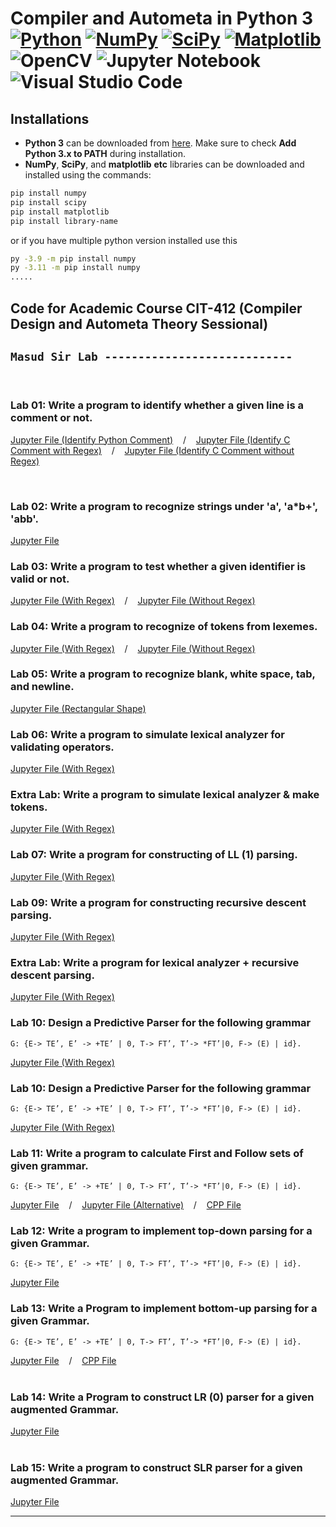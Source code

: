 # Compiler and Autometa in Python 3<br/>[![Python](https://img.shields.io/badge/python-3670A0?style=for-the-badge&logo=python&logoColor=ffdd54)](https://www.python.org/) [![NumPy](https://img.shields.io/badge/numpy-%23013243.svg?style=for-the-badge&logo=numpy&logoColor=white)](https://pypi.org/project/numpy/) [![SciPy](https://img.shields.io/badge/SciPy-%230C55A5.svg?style=for-the-badge&logo=scipy&logoColor=%white)](https://pypi.org/project/scipy/) [![Matplotlib](https://img.shields.io/badge/Matplotlib-%23ffffff.svg?style=for-the-badge&logo=Matplotlib&logoColor=black)](https://pypi.org/project/matplotlib/) ![OpenCV](https://img.shields.io/badge/opencv-%23white.svg?style=for-the-badge&logo=opencv&logoColor=white) ![Jupyter Notebook](https://img.shields.io/badge/jupyter-%23FA0F00.svg?style=for-the-badge&logo=jupyter&logoColor=white) ![Visual Studio Code](https://img.shields.io/badge/Visual%20Studio%20Code-0078d7.svg?style=for-the-badge&logo=visual-studio-code&logoColor=white)

## Installations

* **Python 3** can be downloaded from [here](https://www.python.org/downloads/). Make sure to check **Add Python 3.x to PATH** during installation.
* **NumPy**, **SciPy**, and **matplotlib** **etc** libraries can be downloaded and installed using the commands:
```bash
pip install numpy
pip install scipy
pip install matplotlib
pip install library-name
```
or if you have multiple python version installed use this
```bash
py -3.9 -m pip install numpy
py -3.11 -m pip install numpy
.....
```

## Code for Academic Course CIT-412 (Compiler Design and Autometa Theory Sessional)
## `Masud Sir Lab ----------------------------`
<br/>

### Lab 01: Write a program to identify whether a given line is a comment or not.
 [Jupyter File (Identify Python Comment)](./Masud_Sir/identify_python_comment.ipynb) &nbsp;&nbsp; / &nbsp;&nbsp; [Jupyter File (Identify C Comment with Regex)](./Masud_Sir/identify_c_comment_with_regex.ipynb) &nbsp;&nbsp; / &nbsp;&nbsp; [Jupyter File (Identify C Comment without Regex)](./Masud_Sir/identify_c_comment_without_regex.ipynb)

<br/>

### Lab 02: Write a program to recognize strings under 'a', 'a*b+', 'abb'.
 [Jupyter File](./Masud_Sir/recognize_string_for_language.ipynb)
<br/>

### Lab 03: Write a program to test whether a given identifier is valid or not.
 [Jupyter File (With Regex)](./Masud_Sir/validate_identifier_with_regex.ipynb) &nbsp;&nbsp; / &nbsp;&nbsp; [Jupyter File (Without Regex)](./Masud_Sir/validate_identifier_without_regex.ipynb)
<br/>

### Lab 04: Write a program to recognize of tokens from lexemes.
 [Jupyter File (With Regex)](./Masud_Sir/recognize_token_from_lexemes_with_regex.ipynb) &nbsp;&nbsp; / &nbsp;&nbsp; [Jupyter File (Without Regex)](./Masud_Sir/recognize_token_from_lexemes_without_regex.ipynb)
<br/>

### Lab 05: Write a program to recognize blank, white space, tab, and newline.
 [Jupyter File (Rectangular Shape)](./Masud_Sir/recognize_blank_whitespace_tab_newline.ipynb) 
<br/>

### Lab 06: Write a program to simulate lexical analyzer for validating operators.
 [Jupyter File (With Regex)](./Masud_Sir/lexical_analyzer_validate_operators.ipynb)
<br/>

### Extra Lab: Write a program to simulate lexical analyzer & make tokens.
 [Jupyter File (With Regex)](./Masud_Sir/lexeical_analyzer_making_token.ipynb)
<br/>

### Lab 07: Write a program for constructing of LL (1) parsing. 
 [Jupyter File (With Regex)](./Masud_Sir/lexeical_analyzer_making_token.ipynb)
<br/>

### Lab 09: Write a program for constructing recursive descent parsing.
 [Jupyter File (With Regex)](./Masud_Sir/recursive_descent_parsing.ipynb)
<br/>

### Extra Lab: Write a program for lexical analyzer + recursive descent parsing.
 [Jupyter File (With Regex)](./Masud_Sir/lexical_analyzer_plus_recursive_decent_parser.ipynb)
<br/>

### Lab 10: Design a Predictive Parser for the following grammar
    G: {E-> TE’, E’ -> +TE’ | 0, T-> FT’, T’-> *FT’|0, F-> (E) | id}.
 [Jupyter File (With Regex)](./Masud_Sir/predictive_parser.ipynb)
<br/>

### Lab 10: Design a Predictive Parser for the following grammar
    G: {E-> TE’, E’ -> +TE’ | 0, T-> FT’, T’-> *FT’|0, F-> (E) | id}.
 [Jupyter File (With Regex)](./Masud_Sir/predictive_parser.ipynb)
<br/>

### Lab 11: Write a program to calculate First and Follow sets of given grammar.
    G: {E-> TE’, E’ -> +TE’ | 0, T-> FT’, T’-> *FT’|0, F-> (E) | id}.
 [Jupyter File](./Masud_Sir/first_follow_sets.ipynb) &nbsp;&nbsp; / &nbsp;&nbsp; [Jupyter File (Alternative)](./Masud_Sir/First_Follow_sets_Alternative.ipynb) &nbsp;&nbsp; / &nbsp;&nbsp; [CPP File](./Masud_Sir/first_follow_sets.cpp)
<br/>

### Lab 12: Write a program to implement top-down parsing for a given Grammar.
    G: {E-> TE’, E’ -> +TE’ | 0, T-> FT’, T’-> *FT’|0, F-> (E) | id}.
 [Jupyter File](./Masud_Sir/top_down_parsing.ipynb)
<br/>

### Lab 13: Write a Program to implement bottom-up parsing for a given Grammar.
    G: {E-> TE’, E’ -> +TE’ | 0, T-> FT’, T’-> *FT’|0, F-> (E) | id}.
 [Jupyter File](./Masud_Sir/bottom_up_parsing.ipynb) &nbsp;&nbsp; / &nbsp;&nbsp; [CPP File](./Masud_Sir/bottom_up_parsing.cpp)
<br/>
<br/>

### Lab 14: Write a Program to construct LR (0) parser for a given augmented Grammar.
 [Jupyter File](./Masud_Sir/lr(0)_parser.ipynb)
<br/>
<br/>

### Lab 15: Write a program to construct SLR parser for a given augmented Grammar.
 [Jupyter File](./Masud_Sir/slr_parser.ipynb)
<br/>
<hr/>